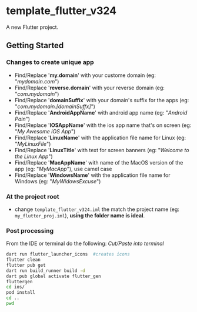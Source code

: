 # template_flutter_v324

A new Flutter project.

## Getting Started

### Changes to create unique app

- Find/Replace '**my.domain**' with your custome domain (eg: "*mydomain.com*")
- Find/Replace '**reverse.domain**' with your reverse domain (eg: "*com.mydomain*")
- Find/Replace '**domainSuffix**' with your domain's suffix for the apps (eg: "*com.mydomain.[domainSuffx]*")
- Find/Replace '**AndroidAppName**' with android app name (eg: "*Android Pain*")
- Find/Replace '**IOSAppName**' with the ios app name that's on screen (eg: "*My Awesome iOS App*")
- Find/Replace '**LinuxName**' with the application file name for Linux (eg: "*MyLinuxFile*")
- Find/Replace '**LinuxTitle**' with text for screen banners (eg: "*Welcome to the Linux App*")
- Find/Replace '**MacAppName**' with name of the MacOS version of the app (eg: "*MyMacApp*"), use camel case
- Find/Replace '**WindowsName**' with the application file name for Windows (eg: "*MyWidowsExcuse*")

### At the project root

- change ```template_flutter_v324.iml``` the match the project name (eg: ```my_flutter_proj.iml```), **using the folder name is ideal**.

### Post processing

From the IDE or terminal do the following: *Cut/Paste into terminal*

```zsh
dart run flutter_launcher_icons  #creates icons
flutter clean
flutter pub get
dart run build_runner build -d
dart pub global activate flutter_gen
fluttergen
cd ios/
pod install
cd ..
pwd
```
